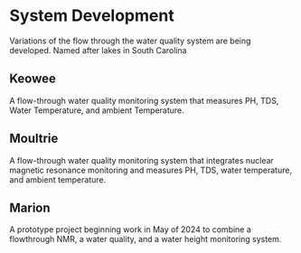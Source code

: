 # System Development
Variations of the flow through the water quality system are being developed. Named after lakes in South Carolina 

## Keowee
A flow-through water quality monitoring system that measures PH, TDS, Water Temperature, and ambient Temperature.

## Moultrie
A flow-through water quality monitoring system that integrates nuclear magnetic resonance monitoring and measures PH, TDS, water temperature, and ambient temperature.

## Marion
A prototype project beginning work in May of 2024 to combine a flowthrough NMR, a water quality, and a water height monitoring system.
